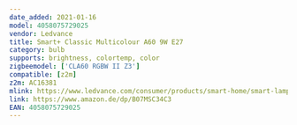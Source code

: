 ```yaml
---
date_added: 2021-01-16
model: 4058075729025
vendor: Ledvance
title: Smart+ Classic Multicolour A60 9W E27
category: bulb
supports: brightness, colortemp, color
zigbeemodel: ['CLA60 RGBW II Z3']
compatible: [z2m]
z2m: AC16381
mlink: https://www.ledvance.com/consumer/products/smart-home/smart-lamps/smart-zigbee/smart-classic-heatsink-lamps-with-zigbee-technology/classic-bulb-shape-with-zigbee-technology-c6385
link: https://www.amazon.de/dp/B07MSC34C3
EAN: 4058075729025
---
```

